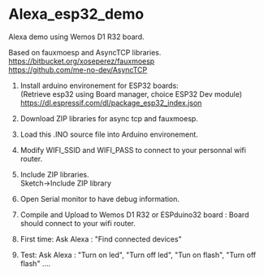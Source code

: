 # Alexa_esp32_demo
Alexa demo using Wemos D1 R32 board.

Based on fauxmoesp and AsyncTCP libraries.  
https://bitbucket.org/xoseperez/fauxmoesp  
https://github.com/me-no-dev/AsyncTCP

1) Install arduino environement for ESP32 boards:  
(Retrieve esp32 using Board manager, choice ESP32 Dev module)  
https://dl.espressif.com/dl/package_esp32_index.json

2) Download ZIP libraries for async tcp and fauxmoesp.  
3) Load this .INO source file into Arduino environement.  
4) Modify WIFI_SSID and WIFI_PASS to connect to your personnal wifi router.  
5) Include ZIP libraries.  
Sketch->Include ZIP library  
6) Open Serial monitor to have debug information.  
7) Compile and Upload to Wemos D1 R32 or ESPduino32 board : Board should connect to your wifi router.  
8) First time: Ask Alexa : "Find connected devices"  
9) Test:  Ask Alexa : "Turn on led", "Turn off led", "Tun on flash", "Turn off flash" ....  


